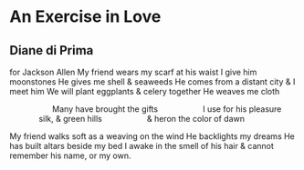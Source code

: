# An Exercise in Love
## Diane di Prima
for Jackson Allen
My friend wears my scarf at his waist
I give him moonstones
He gives me shell & seaweeds
He comes from a distant city & I meet him
We will plant eggplants & celery together
He weaves me cloth

                   Many have brought the gifts
                   I use for his pleasure
                   silk, & green hills
                   & heron the color of dawn

My friend walks soft as a weaving on the wind
He backlights my dreams
He has built altars beside my bed
I awake in the smell of his hair & cannot remember
his name, or my own.